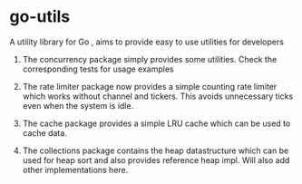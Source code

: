 # go-utils
A utility library for Go , aims to provide easy to use utilities for developers

1.  The concurrency package simply provides some utilities. Check the corresponding tests for usage examples

2.  The rate limiter package now provides a simple counting rate limiter which works without channel and tickers.  This avoids unnecessary ticks 
even when the system is idle.

3.  The cache package provides a simple LRU cache which can be used to cache data.

4.  The collections package contains the heap datastructure which can be used for heap sort and also provides reference heap impl. Will also add
other implementations here.

